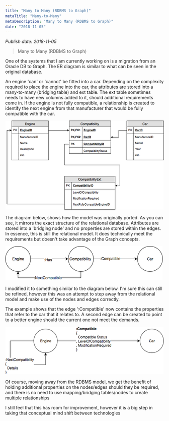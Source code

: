 ```yaml
---
title: "Many to Many (RDBMS to Graph)"
metaTitle: "Many-to-Many"
metaDescription: "Many to Many (RDBMS to Graph)"
date: "2018-11-05"
---
```


_Publish date: 2018-11-05_

> Many to Many (RDBMS to Graph)

One of the systems that I am currently working on is a migration from an Oracle DB to Graph. The ER diagram is similar to what can be seen in the original database.

An engine 'can' or 'cannot' be fitted into a car. Depending on the complexity required to place the engine into the car, the attributes are stored into a many-to-many (bridging table) and ext table. The ext table sometimes needs to have new columns added to it, should additional requirements come in. If the engine is not fully compatible, a relationship is created to identify the next engine from that manufacturer that would be fully compatible with the car.

![RDBMS ER Diagram](./RDBMSCompatibility.png)

The diagram below, shows how the model was originally ported.
As you can see, it mirrors the exact structure of the relational database. Attributes are stored into a 'bridging node' and no properties are stored within the edges. In essence, this is still the relational model. It does technically meet the requirements but doesn't take advantage of the Graph concepts.

![Inital graph model](./PoorCompatibilityExample.png)

I modified it to something similar to the diagram below. I'm sure this can still be refined, however this was an attempt to step away from the relational model and make use of the nodes and edges correctly.

The example shows that the edge ':Compatible' now contains the properties that refer to the car that it relates to. A second edge can be created to point to a better engine should the current one not meet the demands.

![Final graph model](./BetterCompatibilityExample.png)

Of course, moving away from the RDBMS model, we get the benefit of holding additional properties on the nodes/edges should they be required, and there is no need to use mapping/bridging tables/nodes to create multiple relationships

I still feel that this has room for improvement, however it is a big step in taking that conceptual mind shift between technologies
